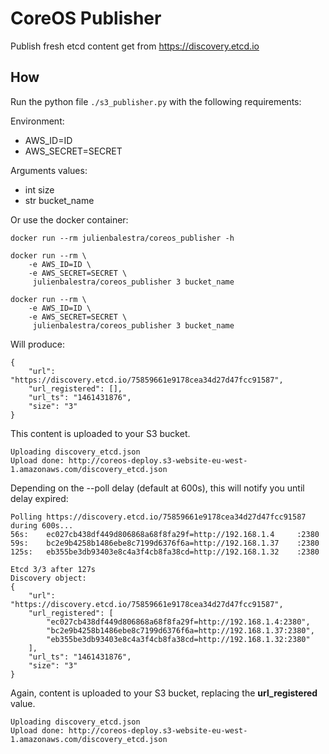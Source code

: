 # CoreOS Publisher

Publish fresh etcd content get from https://discovery.etcd.io

## How

Run the python file `./s3_publisher.py` with the following requirements:

Environment:
* AWS_ID=ID
* AWS_SECRET=SECRET


Arguments values:
* int size
* str bucket_name

Or use the docker container:


    docker run --rm julienbalestra/coreos_publisher -h
    
    docker run --rm \
        -e AWS_ID=ID \
        -e AWS_SECRET=SECRET \
         julienbalestra/coreos_publisher 3 bucket_name
    
    docker run --rm \
        -e AWS_ID=ID \
        -e AWS_SECRET=SECRET \
         julienbalestra/coreos_publisher 3 bucket_name
         
Will produce:

    {
        "url": "https://discovery.etcd.io/75859661e9178cea34d27d47fcc91587", 
        "url_registered": [], 
        "url_ts": "1461431876", 
        "size": "3"
    }

This content is uploaded to your S3 bucket.

    Uploading discovery_etcd.json
    Upload done: http://coreos-deploy.s3-website-eu-west-1.amazonaws.com/discovery_etcd.json


Depending on the --poll delay (default at 600s), this will notify you until delay expired:

    Polling https://discovery.etcd.io/75859661e9178cea34d27d47fcc91587 during 600s...
    56s:	ec027cb438df449d806868a68f8fa29f=http://192.168.1.4		:2380
    59s:	bc2e9b4258b1486ebe8c7199d6376f6a=http://192.168.1.37	:2380
    125s:	eb355be3db93403e8c4a3f4cb8fa38cd=http://192.168.1.32	:2380
    
    Etcd 3/3 after 127s
    Discovery object: 
    {
        "url": "https://discovery.etcd.io/75859661e9178cea34d27d47fcc91587", 
        "url_registered": [
            "ec027cb438df449d806868a68f8fa29f=http://192.168.1.4:2380", 
            "bc2e9b4258b1486ebe8c7199d6376f6a=http://192.168.1.37:2380", 
            "eb355be3db93403e8c4a3f4cb8fa38cd=http://192.168.1.32:2380"
        ], 
        "url_ts": "1461431876", 
        "size": "3"
    }

Again, content is uploaded to your S3 bucket, replacing the **url_registered** value.

    Uploading discovery_etcd.json
    Upload done: http://coreos-deploy.s3-website-eu-west-1.amazonaws.com/discovery_etcd.json